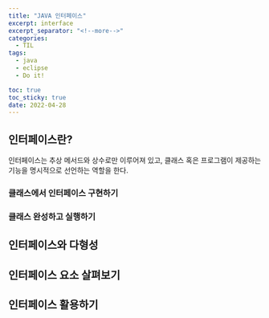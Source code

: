 ```yaml
---
title: "JAVA 인터페이스"
excerpt: interface
excerpt_separator: "<!--more-->"
categories:
  - TIL
tags:
  - java
  - eclipse
  - Do it!

toc: true
toc_sticky: true
date: 2022-04-28
---
```


## 인터페이스란?

인터페이스는 추상 메서드와 상수로만 이루어져 있고, 클래스 혹은 프로그램이 제공하는 기능을 명시적으로 선언하는 역할을 한다.

### 클래스에서 인터페이스 구현하기

### 클래스 완성하고 실행하기

## 인터페이스와 다형성

## 인터페이스 요소 살펴보기

## 인터페이스 활용하기
